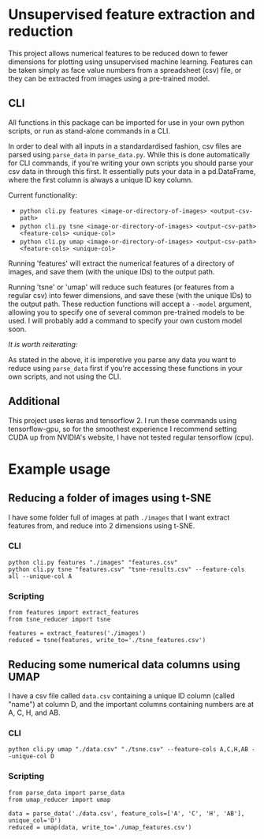# Unsupervised feature extraction and reduction
This project allows numerical features to be reduced down to fewer dimensions for plotting using unsupervised machine learning.
Features can be taken simply as face value numbers from a spreadsheet (csv) file, or they can be extracted from images using a pre-trained model.

## CLI
All functions in this package can be imported for use in your own python scripts, or run as stand-alone commands in a CLI.

In order to deal with all inputs in a standardardised fashion, csv files are parsed using `parse_data` in `parse_data.py`.
While this is done automatically for CLI commands, if you're writing your own scripts you should parse your csv data in
through this first. It essentially puts your data in a pd.DataFrame, where the first column is always a unique ID key column.

Current functionality:
- `python cli.py features <image-or-directory-of-images> <output-csv-path>`
- `python cli.py tsne <image-or-directory-of-images> <output-csv-path> <feature-cols> <unique-col>`
- `python cli.py umap <image-or-directory-of-images> <output-csv-path> <feature-cols> <unique-col>`

Running 'features' will extract the numerical features of a directory of images, and save them (with the unique IDs) to the output path.

Running 'tsne' or 'umap' will reduce such features (or features from a regular csv) into fewer dimensions, and save these (with the unique IDs) to the output path.
These reduction functions will accept a `--model` argument, allowing you to specify one of several common pre-trained models to be used. I will probably add a command
to specify your own custom model soon.

*It is worth reiterating:*

As stated in the above, it is imperetive you parse any data you want to reduce using `parse_data` first if you're accessing these functions in your own scripts, and not using the CLI.

## Additional
This project uses keras and tensorflow 2. I run these commands using tensorflow-gpu, so for the smoothest experience I recommend setting CUDA up from NVIDIA's website, I have not tested regular tensorflow (cpu).

# Example usage

## Reducing a folder of images using t-SNE
I have some folder full of images at path `./images` that I want extract features from, and reduce into 2 dimensions using t-SNE.

### CLI
```
python cli.py features "./images" "features.csv"
python cli.py tsne "features.csv" "tsne-results.csv" --feature-cols all --unique-col A
```

### Scripting
```
from features import extract_features
from tsne_reducer import tsne

features = extract_features('./images')
reduced = tsne(features, write_to='./tsne_features.csv')
```

## Reducing some numerical data columns using UMAP
I have a csv file called `data.csv` containing a unique ID column (called "name") at column D, and the important columns containing numbers are at A, C, H, and AB.

### CLI
```
python cli.py umap "./data.csv" "./tsne.csv" --feature-cols A,C,H,AB --unique-col D
```

### Scripting
```
from parse_data import parse_data
from umap_reducer import umap

data = parse_data('./data.csv', feature_cols=['A', 'C', 'H', 'AB'], unique_col='D')
reduced = umap(data, write_to='./umap_features.csv')
```



